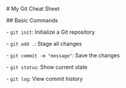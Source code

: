 \# My Git Cheat Sheet



\## Basic Commands



\- `git init`: Initialize a Git repository

\- `git add .`: Stage all changes

\- `git commit -m "message"`: Save the changes

\- `git status`: Show current state

\- `git log`: View commit history


